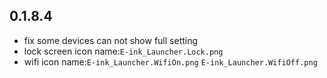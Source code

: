 ## 0.1.8.4
- fix some devices can not show full setting
- lock screen icon name:`E-ink_Launcher.Lock.png`
- wifi icon name:`E-ink_Launcher.WifiOn.png` `E-ink_Launcher.WifiOff.png`